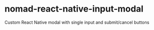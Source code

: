 # nomad-react-native-input-modal
Custom React Native modal with single input and submit/cancel buttons
